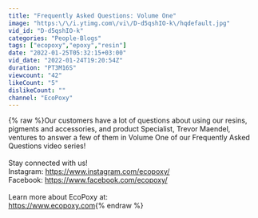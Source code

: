 ```yaml
---
title: "Frequently Asked Questions: Volume One"
image: "https:\/\/i.ytimg.com\/vi\/D-d5qshIO-k\/hqdefault.jpg"
vid_id: "D-d5qshIO-k"
categories: "People-Blogs"
tags: ["ecopoxy","epoxy","resin"]
date: "2022-01-25T05:32:15+03:00"
vid_date: "2022-01-24T19:20:54Z"
duration: "PT3M16S"
viewcount: "42"
likeCount: "5"
dislikeCount: ""
channel: "EcoPoxy"
---
```

{% raw %}Our customers have a lot of questions about using our resins, pigments and accessories, and product Specialist, Trevor Maendel, ventures to answer a few of them in Volume One of our Frequently Asked Questions video series!<br /><br />Stay connected with us!<br />Instagram: <a rel="nofollow" target="blank" href="https://www.instagram.com/ecopoxy/">https://www.instagram.com/ecopoxy/</a><br />Facebook: <a rel="nofollow" target="blank" href="https://www.facebook.com/ecopoxy/">https://www.facebook.com/ecopoxy/</a><br /><br />Learn more about EcoPoxy at:<br /><a rel="nofollow" target="blank" href="https://www.ecopoxy.com">https://www.ecopoxy.com</a>{% endraw %}
